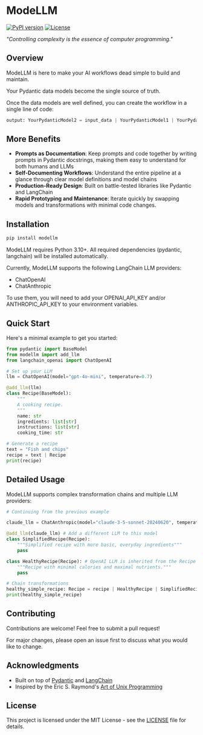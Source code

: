 
# ModeLLM

[![PyPI version](https://badge.fury.io/py/modellm.svg)](https://badge.fury.io/py/modellm)
[![License](https://img.shields.io/badge/License-MIT-blue.svg)](https://opensource.org/licenses/MIT)

_"Controlling complexity is the essence of computer programming."_ 

## Overview

ModeLLM is here to make your AI workflows dead simple to build and maintain.

Your Pydantic data models become the single source of truth.

Once the data models are well defined, you can create the workflow in a single line of code:

```python
output: YourPydanticModel2 = input_data | YourPydanticModel1 | YourPydanticModel2
```

## More Benefits

- **Prompts as Documentation**: Keep prompts and code together by writing prompts in Pydantic docstrings, making them easy to understand for both humans and LLMs 
- **Self-Documenting Workflows**: Understand the entire pipeline at a glance through clear model definitions and model chains
- **Production-Ready Design**: Built on battle-tested libraries like Pydantic and LangChain
- **Rapid Prototyping and Maintenance**: Iterate quickly by swapping models and transformations with minimal code changes. 

## Installation

```bash
pip install modellm
```

ModeLLM requires Python 3.10+. All required dependencies (pydantic, langchain) will be installed automatically.

Currently, ModeLLM supports the following LangChain LLM providers:
- ChatOpenAI
- ChatAnthropic

To use them, you will need to add your 
OPENAI_API_KEY and/or ANTHROPIC_API_KEY to your environment variables.

## Quick Start

Here's a minimal example to get you started:

```python
from pydantic import BaseModel
from modellm import add_llm
from langchain_openai import ChatOpenAI

# Set up your LLM
llm = ChatOpenAI(model="gpt-4o-mini", temperature=0.7)

@add_llm(llm)
class Recipe(BaseModel):
    """
    A cooking recipe.
    """
    name: str
    ingredients: list[str]
    instructions: list[str]
    cooking_time: str

# Generate a recipe
text = "Fish and chips"
recipe = text | Recipe
print(recipe)
```

## Detailed Usage

ModeLLM supports complex transformation chains and multiple LLM providers:

```python
# Continuing from the previous example

claude_llm = ChatAnthropic(model="claude-3-5-sonnet-20240620", temperature=0.2)

@add_llm(claude_llm) # Add a different LLM to this model
class SimplifiedRecipe(Recipe):
    """Simplified recipe with more basic, everyday ingredients"""
    pass

class HealthyRecipe(Recipe): # OpenAI LLM is inherited from the Recipe
    """Recipe with minimal calories and maximal nutrients.""" 
    pass

# Chain transformations
healthy_simple_recipe: Recipe = recipe | HealthyRecipe | SimplifiedRecipe
print(healthy_simple_recipe)
```

## Contributing

Contributions are welcome! Feel free to submit a pull request!

For major changes, please open an issue first to discuss what you would like to change.

## Acknowledgments

- Built on top of [Pydantic](https://github.com/pydantic/pydantic) and [LangChain](https://github.com/langchain-ai/langchain)
- Inspired by the Eric S. Raymond's [Art of Unix Programming](http://www.catb.org/~esr/writings/taoup/html/)

## License

This project is licensed under the MIT License - see the [LICENSE](LICENSE) file for details.

